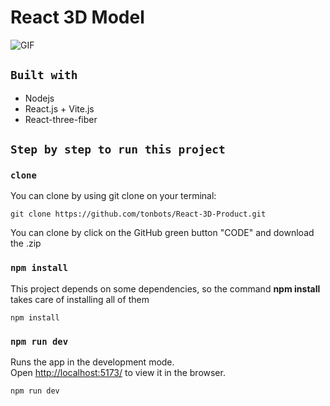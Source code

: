 # React 3D Model

![GIF](public/preview.gif)

## `Built with`
- Nodejs
- React.js + Vite.js
- React-three-fiber 

## `Step by step to run this project`

### `clone`

You can clone by using git clone on your terminal:

    git clone https://github.com/tonbots/React-3D-Product.git

You can clone by click on the GitHub green button "CODE" and download the .zip

### `npm install`

This project depends on some dependencies, so the command **npm install** takes care of installing all of them

    npm install

### `npm run dev`

Runs the app in the development mode.\
Open [http://localhost:5173/](http://localhost:5173/) to view it in the browser.

    npm run dev
